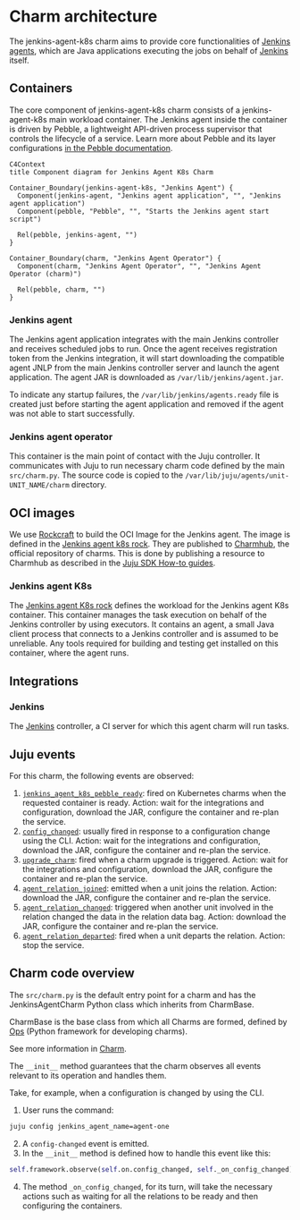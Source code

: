 # Charm architecture

The jenkins-agent-k8s charm aims to provide core functionalities of
[Jenkins agents](https://www.jenkins.io/doc/book/managing/nodes#components-of-distributed-builds),
which are Java applications executing the jobs on behalf of
[Jenkins](https://www.jenkins.io/) itself.

## Containers

The core component of jenkins-agent-k8s charm consists of a jenkins-agent-k8s main workload
container. The Jenkins agent inside the container is driven by Pebble, a lightweight API-driven
process supervisor that controls the lifecycle of a service. Learn more about Pebble and its layer
configurations [in the Pebble documentation](https://github.com/canonical/pebble).

```mermaid
C4Context
title Component diagram for Jenkins Agent K8s Charm

Container_Boundary(jenkins-agent-k8s, "Jenkins Agent") {
  Component(jenkins-agent, "Jenkins agent application", "", "Jenkins agent application")
  Component(pebble, "Pebble", "", "Starts the Jenkins agent start script")

  Rel(pebble, jenkins-agent, "")
}

Container_Boundary(charm, "Jenkins Agent Operator") {
  Component(charm, "Jenkins Agent Operator", "", "Jenkins Agent Operator (charm)")
  
  Rel(pebble, charm, "")
}
```

### Jenkins agent

The Jenkins agent application integrates with the main Jenkins controller and receives scheduled jobs
to run. Once the agent receives registration token from the Jenkins integration, it will
start downloading the compatible agent JNLP from the main Jenkins controller server and launch
the agent application. The agent JAR is downloaded as `/var/lib/jenkins/agent.jar`.

To indicate any startup failures, the `/var/lib/jenkins/agents.ready` file is created just before
starting the agent application and removed if the agent was not able to start successfully.

### Jenkins agent operator

This container is the main point of contact with the Juju controller. It communicates with Juju to
run necessary charm code defined by the main `src/charm.py`. The source code is copied to the
`/var/lib/juju/agents/unit-UNIT_NAME/charm` directory.

## OCI images

We use [Rockcraft](https://canonical-rockcraft.readthedocs-hosted.com/en/latest/) to build the OCI Image for the Jenkins agent. 
The image is defined in the [Jenkins agent k8s rock](https://github.com/canonical/jenkins-agent-k8s-operator/blob/main/jenkins_agent_k8s_rock/).
They are published to [Charmhub](https://charmhub.io/), the official repository of charms.
This is done by publishing a resource to Charmhub as described in the [Juju SDK How-to guides](https://juju.is/docs/sdk/publishing).

### Jenkins agent K8s

The [Jenkins agent K8s rock](https://github.com/canonical/jenkins-agent-k8s-operator/blob/main/jenkins_agent_k8s_rock/) defines the workload for the Jenkins agent K8s container. This container manages the task execution on behalf of the Jenkins controller by using executors. It contains an agent, a small  Java client process that connects to a Jenkins controller and is assumed to be unreliable. Any tools required for building and testing get installed on this container, where the agent runs.

## Integrations

### Jenkins

The [Jenkins](https://charmhub.io/jenkins-k8s) controller, a CI server for which this agent charm will run tasks.

## Juju events

For this charm, the following events are observed:

1. [`jenkins_agent_k8s_pebble_ready`](https://documentation.ubuntu.com/juju/3.6/reference/hook/#container-pebble-ready): fired on Kubernetes charms when the requested container is ready.
Action: wait for the integrations and configuration, download the JAR, configure the container and re-plan the service.
2. [`config_changed`](https://documentation.ubuntu.com/juju/3.6/reference/hook/#config-changed): usually fired in response to a configuration change using the CLI.
Action: wait for the integrations and configuration, download the JAR, configure the container and re-plan the service.
3. [`upgrade_charm`](https://documentation.ubuntu.com/juju/3.6/reference/hook/#upgrade-charm): fired when a charm upgrade is triggered.
Action: wait for the integrations and configuration, download the JAR, configure the container and re-plan the service.
4. [`agent_relation_joined`](https://documentation.ubuntu.com/juju/3.6/reference/hook/#endpoint-relation-joined): emitted when a unit joins the relation.
Action: download the JAR, configure the container and re-plan the service.
5. [`agent_relation_changed`](https://documentation.ubuntu.com/juju/3.6/reference/hook/#endpoint-relation-changed): triggered when another unit involved in the relation changed the data in the relation data bag.
Action: download the JAR, configure the container and re-plan the service.
6. [`agent_relation_departed`](https://documentation.ubuntu.com/juju/3.6/reference/hook/#endpoint-relation-departed): fired when a unit departs the relation.
Action: stop the service.

## Charm code overview

The `src/charm.py` is the default entry point for a charm and has the JenkinsAgentCharm Python class which inherits from CharmBase.

CharmBase is the base class from which all Charms are formed, defined by [Ops](https://juju.is/docs/sdk/ops) (Python framework for developing charms).

See more information in [Charm](https://canonical-juju.readthedocs-hosted.com/en/3.6/user/reference/charm/).

The `__init__` method guarantees that the charm observes all events relevant to its operation and handles them.

Take, for example, when a configuration is changed by using the CLI.

1. User runs the command:
```bash
juju config jenkins_agent_name=agent-one
```
2. A `config-changed` event is emitted.
3. In the `__init__` method is defined how to handle this event like this:
```python
self.framework.observe(self.on.config_changed, self._on_config_changed)
```
4. The method `_on_config_changed`, for its turn,  will take the necessary actions such as waiting for all the relations to be ready and then configuring the containers.